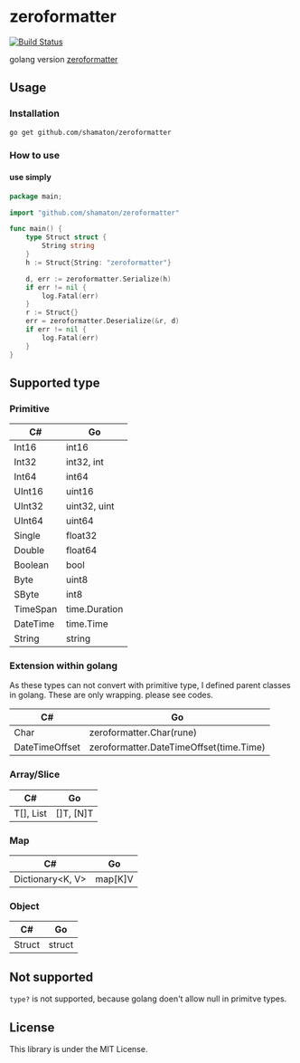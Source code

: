 # zeroformatter

[![Build Status](https://travis-ci.org/shamaton/zeroformatter.svg?branch=master)](https://travis-ci.org/shamaton/zeroformatter)

golang version [zeroformatter](https://github.com/neuecc/ZeroFormatter)

## Usage
### Installation
```sh
go get github.com/shamaton/zeroformatter
```

### How to use
#### use simply
```go
package main;

import "github.com/shamaton/zeroformatter"

func main() {
	type Struct struct {
		String string
	}
	h := Struct{String: "zeroformatter"}

	d, err := zeroformatter.Serialize(h)
	if err != nil {
		log.Fatal(err)
	}
	r := Struct{}
	err = zeroformatter.Deserialize(&r, d)
	if err != nil {
		log.Fatal(err)
	}
}
```

## Supported type 

### Primitive
| C# | Go |
| ---- | ---- |
| Int16 | int16 |
| Int32 | int32, int |
| Int64 | int64 |
| UInt16 | uint16 |
| UInt32 | uint32, uint |
| UInt64 | uint64 |
| Single | float32 |
| Double | float64 |
| Boolean | bool |
| Byte | uint8 |
| SByte | int8 |
| TimeSpan | time.Duration |
| DateTime | time.Time |
| String | string |

### Extension within golang
As these types can not convert with primitive type, I defined parent classes in golang.
These are only wrapping. please see codes.

| C# | Go |
| ---- | ---- |
| Char | zeroformatter.Char(rune) |
| DateTimeOffset | zeroformatter.DateTimeOffset(time.Time) |

### Array/Slice

| C# | Go |
| ---- | ---- |
| T[], List<T> | []T, [N]T |

### Map

| C# | Go |
| ---- | ---- |
| Dictionary<K, V> | map[K]V |

### Object

| C# | Go |
| ---- | ---- |
| Struct | struct |

## Not supported

`type?` is not supported, because golang doen't allow null in primitve types.

## License

This library is under the MIT License.

